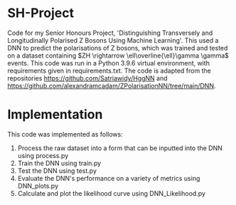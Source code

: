 # SH-Project
Code for my Senior Honours Project, 'Distinguishing Transversely and Longitudinally Polarised Z Bosons Using Machine Learning'. This used a DNN to predict the polarisations of Z bosons, which was trained and tested on a dataset containing $ZH \rightarrow \ell\overline{\ell}\gamma \gamma$ events. This code was run in a Python 3.9.6 virtual environment, with requirements given in requirements.txt. The code is adapted from the repositories https://github.com/Satriawidy/HggNN and https://github.com/alexandramcadam/ZPolarisationNN/tree/main/DNN. 

# Implementation
This code was implemented as follows:
1. Process the raw dataset into a form that can be inputted into the DNN using process.py
2. Train the DNN using train.py
3. Test the DNN using test.py
4. Evaluate the DNN's performance on a variety of metrics using DNN_plots.py
5. Calculate and plot the likelihood curve using DNN_Likelihood.py

